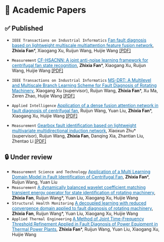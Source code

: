 # 📝 Academic Papers
## ✅ Published

- ``IEEE Transactions on Industrial Informatics`` <span style="color:rgb(0,102,170);"><u>Fan fault diagnosis based on lightweight multiscale multiattention feature fusion network</u></span>, **Zhixia Fan***, Xiaogang Xu, Ruijun Wang, Huijie Wang <a href='https://ieeexplore.ieee.org/abstract/document/9580581'><i class="fa fa-file-pdf"></i>[PDF]</a> <span class='show_paper_citations' data='gV5h0jMAAAAJ:9yKSN-GCB0IC'></span>


- ``Measurement`` <span style="color:rgb(0,102,170);"><u>CF-HSACNN: A joint anti-noise learning framework for centrifugal fan state recognition</u></span>, **Zhixia Fan***, Xiaogang Xu, Ruijun Wang, Huijie Wang <a href='https://www.sciencedirect.com/science/article/abs/pii/S0263224122010983'><i class="fa fa-file-pdf"></i>[PDF]</a> <span class='show_paper_citations' data='gV5h0jMAAAAJ:d1gkVwhDpl0C'></span>


- ``IEEE Transactions on Industrial Informatics`` <span style="color:rgb(0,102,170);"><u>MS-DRT: A Multilevel and Multiscale Branch Learning Scheme for Fault Diagnosis of Rotating Machinery</u></span>, Xiaogang Xu (supervisor), Ruijun Wang, **Zhixia Fan***, Xu Ma, Zeren Zhao, Huijie Wang <a href='https://ieeexplore.ieee.org/abstract/document/10199128'><i class="fa fa-file-pdf"></i>[PDF]</a> <span class='show_paper_citations' data='gV5h0jMAAAAJ:UeHWp8X0CEIC'></span>


- ``Applied Intelligence`` <span style="color:rgb(0,102,170);"><u>Application of a dense fusion attention network in fault diagnosis of centrifugal fan</u></span>, Ruijun Wang, Yuan Liu, **Zhixia Fan***, Xiaogang Xu, Huijie Wang <a href='https://link.springer.com/article/10.1007/s10489-024-05643-3'><i class="fa fa-file-pdf"></i>[PDF]</a> <span class='show_paper_citations' data='gV5h0jMAAAAJ:zYLM7Y9cAGgC'></span>


- ``Measurement`` <span style="color:rgb(0,102,170);"><u>Gearbox fault identification based on lightweight multivariate multidirectional induction network</u></span>, Xiaoxun Zhu* (supervisor), Ruijun Wang, **Zhixia Fan**, Danqing Xia, Zhantian Liu, Zhentao Li <a href='https://www.sciencedirect.com/science/article/abs/pii/S0263224122002512'><i class="fa fa-file-pdf"></i>[PDF]</a> <span class='show_paper_citations' data='gV5h0jMAAAAJ:qjMakFHDy7sC'></span>

## 🔒️ Under review
- ``Measurement Science and Technology`` <span style="color:rgb(0,102,170);"><u>Application of a Multi Learning Domain Model in Fault Identification of Centrifugal Fan</u></span>, **Zhixia Fan***, Ruijun Wang, Yuan Liu
- ``Measurement`` <span style="color:rgb(0,102,170);"><u>A dynamically balanced wavelet coefficient matching transient energy operator for state identification of rotating machinery</u></span>, **Zhixia Fan**, Ruijun Wang*, Yuan Liu, Xiaogang Xu, Huijie Wang
- ``Structural Health Monitoring`` <span style="color:rgb(0,102,170);"><u>A decoupled learning with reduced convergence domain applied to fault diagnosis of rotating machinery</u></span>, **Zhixia Fan**, Ruijun Wang*, Yuan Liu, Xiaogang Xu, Huijie Wang
- ``Applied Thermal Engineering`` <span style="color:rgb(0,102,170);"><u>A Method of Joint Time-Frequency Threshold Refinement Applied in Fault Diagnosis of Power Equipment in Thermal Power Plants</u></span>, **Zhixia Fan***, Ruijun Wang, Yuan Liu, Xiaogang Xu, Huijie Wang